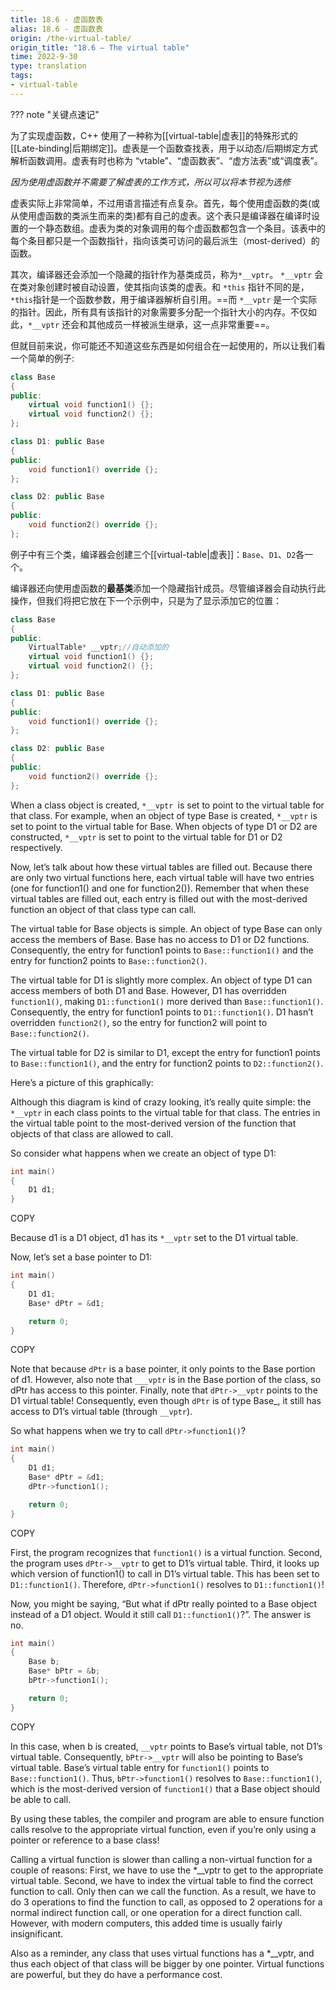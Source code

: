 ```yaml
---
title: 18.6 - 虚函数表
alias: 18.6 - 虚函数表
origin: /the-virtual-table/
origin_title: "18.6 — The virtual table"
time: 2022-9-30
type: translation
tags:
- virtual-table
---
```


??? note "关键点速记"

	

为了实现虚函数，C++ 使用了一种称为[[virtual-table|虚表]]的特殊形式的[[Late-binding|后期绑定]]。虚表是一个函数查找表，用于以动态/后期绑定方式解析函数调用。虚表有时也称为 “vtable”、“虚函数表”、“虚方法表”或“调度表”。

*因为使用虚函数并不需要了解虚表的工作方式，所以可以将本节视为选修*


虚表实际上非常简单，不过用语言描述有点复杂。首先，每个使用虚函数的类(或从使用虚函数的类派生而来的类)都有自己的虚表。这个表只是编译器在编译时设置的一个静态数组。虚表为类的对象调用的每个虚函数都包含一个条目。该表中的每个条目都只是一个函数指针，指向该类可访问的最后派生（most-derived）的函数。

其次，编译器还会添加一个隐藏的指针作为基类成员，称为`*__vptr`。 `*__vptr` 会在类对象创建时被自动设置，使其指向该类的虚表。和 `*this` 指针不同的是，`*this`指针是一个函数参数，用于编译器解析自引用。==而 `*__vptr` 是一个实际的指针。因此，所有具有该指针的对象需要多分配一个指针大小的内存。不仅如此，`*__vptr` 还会和其他成员一样被派生继承，这一点非常重要==。

但就目前来说，你可能还不知道这些东西是如何组合在一起使用的，所以让我们看一个简单的例子:


```cpp
class Base
{
public:
    virtual void function1() {};
    virtual void function2() {};
};

class D1: public Base
{
public:
    void function1() override {};
};

class D2: public Base
{
public:
    void function2() override {};
};
```

例子中有三个类，编译器会创建三个[[virtual-table|虚表]]：`Base`、`D1`、`D2`各一个。

编译器还向使用虚函数的**最基类**添加一个隐藏指针成员。尽管编译器会自动执行此操作，但我们将把它放在下一个示例中，只是为了显示添加它的位置：

```cpp
class Base
{
public:
    VirtualTable* __vptr;//自动添加的
    virtual void function1() {};
    virtual void function2() {};
};

class D1: public Base
{
public:
    void function1() override {};
};

class D2: public Base
{
public:
    void function2() override {};
};
```



When a class object is created, `*__vptr `is set to point to the virtual table for that class. For example, when an object of type Base is created, `*__vptr` is set to point to the virtual table for Base. When objects of type D1 or D2 are constructed, `*__vptr` is set to point to the virtual table for D1 or D2 respectively.

Now, let’s talk about how these virtual tables are filled out. Because there are only two virtual functions here, each virtual table will have two entries (one for function1() and one for function2()). Remember that when these virtual tables are filled out, each entry is filled out with the most-derived function an object of that class type can call.

The virtual table for Base objects is simple. An object of type Base can only access the members of Base. Base has no access to D1 or D2 functions. Consequently, the entry for function1 points to `Base::function1()` and the entry for function2 points to `Base::function2()`.

The virtual table for D1 is slightly more complex. An object of type D1 can access members of both D1 and Base. However, D1 has overridden `function1()`, making `D1::function1()` more derived than `Base::function1()`. Consequently, the entry for function1 points to `D1::function1()`. D1 hasn’t overridden `function2()`, so the entry for function2 will point to `Base::function2()`.

The virtual table for D2 is similar to D1, except the entry for function1 points to `Base::function1()`, and the entry for function2 points to `D2::function2()`.

Here’s a picture of this graphically:

Although this diagram is kind of crazy looking, it’s really quite simple: the `*__vptr` in each class points to the virtual table for that class. The entries in the virtual table point to the most-derived version of the function that objects of that class are allowed to call.

So consider what happens when we create an object of type D1:

```cpp
int main()
{
    D1 d1;
}
```

COPY

Because d1 is a D1 object, d1 has its `*__vptr` set to the D1 virtual table.

Now, let’s set a base pointer to D1:

```cpp
int main()
{
    D1 d1;
    Base* dPtr = &d1;

    return 0;
}
```

COPY

Note that because `dPtr` is a base pointer, it only points to the Base portion of d1. However, also note that `___vptr` is in the Base portion of the class, so dPtr has access to this pointer. Finally, note that `dPtr->__vptr` points to the D1 virtual table! Consequently, even though `dPtr` is of type Base_, it still has access to D1’s virtual table (through `__vptr`).

So what happens when we try to call `dPtr->function1()`?

```cpp
int main()
{
    D1 d1;
    Base* dPtr = &d1;
    dPtr->function1();

    return 0;
}
```

COPY

First, the program recognizes that `function1()` is a virtual function. Second, the program uses `dPtr->__vptr` to get to D1’s virtual table. Third, it looks up which version of function1() to call in D1’s virtual table. This has been set to `D1::function1()`. Therefore, `dPtr->function1()` resolves to `D1::function1()`!

Now, you might be saying, “But what if dPtr really pointed to a Base object instead of a D1 object. Would it still call `D1::function1()`?”. The answer is no.

```cpp
int main()
{
    Base b;
    Base* bPtr = &b;
    bPtr->function1();

    return 0;
}
```

COPY

In this case, when b is created, `__vptr` points to Base’s virtual table, not D1’s virtual table. Consequently, `bPtr->__vptr` will also be pointing to Base’s virtual table. Base’s virtual table entry for `function1()` points to `Base::function1()`. Thus, `bPtr->function1()` resolves to `Base::function1()`, which is the most-derived version of `function1()` that a Base object should be able to call.

By using these tables, the compiler and program are able to ensure function calls resolve to the appropriate virtual function, even if you’re only using a pointer or reference to a base class!

Calling a virtual function is slower than calling a non-virtual function for a couple of reasons: First, we have to use the *__vptr to get to the appropriate virtual table. Second, we have to index the virtual table to find the correct function to call. Only then can we call the function. As a result, we have to do 3 operations to find the function to call, as opposed to 2 operations for a normal indirect function call, or one operation for a direct function call. However, with modern computers, this added time is usually fairly insignificant.

Also as a reminder, any class that uses virtual functions has a *__vptr, and thus each object of that class will be bigger by one pointer. Virtual functions are powerful, but they do have a performance cost.